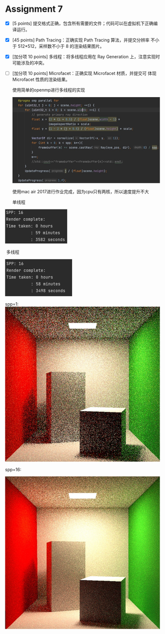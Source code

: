 # Assignment 7

- [x] [5 points] 提交格式正确，包含所有需要的文件；代码可以在虚拟机下正确编译运行。

- [x] [45 points] Path Tracing：正确实现 Path Tracing 算法，并提交分辨率 不小于 512*512，采样数不小于 8 的渲染结果图片。

- [x] [加分项 10 points] 多线程：将多线程应用在 Ray Generation 上，注意实现时可能涉及的冲突。

- [ ] [加分项 10 points] Microfacet：正确实现 Microfacet 材质，并提交可 体现 Microfacet 性质的渲染结果。

  使用简单的openmp进行多线程的实现

  ![6402821c68ae1f3f22faded9007acdc](image/6402821c68ae1f3f22faded9007acdc.jpg)

  使用mac air 2017进行作业完成，因为cpu只有两核，所以速度提升不大

  单线程

![5fc01d45e5608f23a8e46e10b4faf04](image/5fc01d45e5608f23a8e46e10b4faf04.jpg)

​		多线程

![b5c9809cafb0960f389f1beaf88aea2](image/b5c9809cafb0960f389f1beaf88aea2.jpg)

spp=1:![16a44f96c5ae78371c9a80879adc6cf](image/16a44f96c5ae78371c9a80879adc6cf.jpg)

spp=16:

![e5e9df2da20c4804737d7ec526b9ad3](image/e5e9df2da20c4804737d7ec526b9ad3.jpg)
